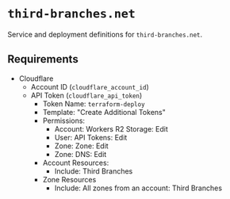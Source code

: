 # `third-branches.net`

Service and deployment definitions for `third-branches.net`.

## Requirements

- Cloudflare
  - Account ID (`cloudflare_account_id`)
  - API Token (`cloudflare_api_token`)
    - Token Name: `terraform-deploy`
    - Template: "Create Additional Tokens"
    - Permissions:
      - Account: Workers R2 Storage: Edit
      - User: API Tokens: Edit
      - Zone: Zone: Edit
      - Zone: DNS: Edit
    - Account Resources:
      - Include: Third Branches
    - Zone Resources
      - Include: All zones from an account: Third Branches
